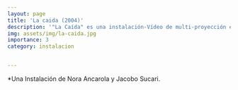 ```yaml
---
layout: page
title: 'La caida (2004)'
description: '"La Caída" es una instalación-Vídeo de multi-proyección en 4 pantallas que trata de los sucesos de Diciembre-Enero de 2001 durante la quiebra del sistema económico, político y social en Argentina. La Instalación audio-visual combina material de archivo televisivo con grabaciones propias. Describe el estado de ánimo popular de esas jornadas, y el rol social jugado por los medios de comunicación durante esa profunda crisis. ¿La revolución será grabada, o no? ¿Qué tipo de revolución es capaz de trasmitir el directo? ¿Cómo se ve la revolución desde el sillón de casa?.'
img: assets/img/la-caida.jpg
importance: 3
category: instalacion


---
```

*Una Instalación de Nora Ancarola y Jacobo Sucari.


